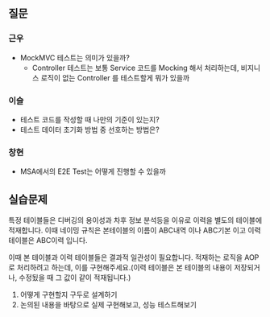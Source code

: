 ## 질문
### 근우
- MockMVC 테스트는 의미가 있을까? 
  - Controller 테스트는 보통 Service 코드를 Mocking 해서 처리하는데, 비지니스 로직이 없는 Controller 를 테스트할게 뭐가 있을까

### 이슬
- 테스트 코드를 작성할 때 나만의 기준이 있는지?
- 테스트 데이터 초기화 방법 중 선호하는 방법은?

### 창현
- MSA에서의 E2E Test는 어떻게 진행할 수 있을까

## 실습문제
특정 테이블들은 디버깅의 용이성과 차후 정보 분석등을 이유로 이력을 별도의 테이블에 적재합니다. 이때 네이밍 규칙은 본테이블의 이름이 ABC내역 이나 ABC기본 이고 이력 테이블은 ABC이력 입니다.

이때 본 테이블과 이력 테이블들은 결과적 일관성이 필요합니다. 적재하는 로직을 AOP로 처리하려고 하는데, 이를 구현해주세요.(이력 테이블은 본 테이블의 내용이 저장되거나, 수정됬을 때 그 값이 같이 적재됩니다.)

1. 어떻게 구현할지 구두로 설계하기
2. 논의된 내용을 바탕으로 실제 구현해보고, 성능 테스트해보기
